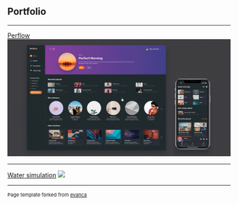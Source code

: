 ## Portfolio

---

[Perflow](https://github.com/BinaryStudioAcademy/bsa-2021-perflow)
<img src="images/perflow.gif"/>

---

[Water simulation](https://github.com/JekiXD/water-simulation)
<img src="images/water_simulation.gif"/>






---
<p style="font-size:11px">Page template forked from <a href="https://github.com/evanca/quick-portfolio">evanca</a></p>
<!-- Remove above link if you don't want to attibute -->
